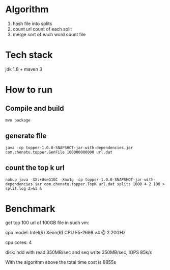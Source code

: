 # Algorithm
1. hash file into splits
2. count url count of each split
3. merge sort of each word count file

# Tech stack
jdk 1.8 + maven 3

# How to run
## Compile and build
`mvn package`

## generate file
`java -cp topper-1.0.0-SNAPSHOT-jar-with-dependencies.jar com.chenatu.topper.GenFile 100000000000 url.dat`

## count the top k url
`nohup java -XX:+UseG1GC -Xmx1g -cp topper-1.0.0-SNAPSHOT-jar-with-dependencies.jar com.chenatu.topper.TopK url.dat splits 1000 4 2 100 > split.log 2>&1 &`

# Benchmark
get top 100 url of 100GB file in such vm:

cpu model: Intel(R) Xeon(R) CPU E5-2698 v4 @ 2.20GHz

cpu cores: 4

disk: hdd with read 350MB/sec and seq write 350MB/sec, IOPS 85k/s

With the algorithm above the total time cost is 8855s

